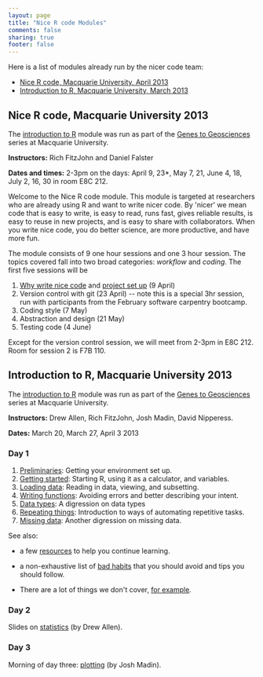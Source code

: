 ```yaml
---
layout: page
title: "Nice R code Modules"
comments: false
sharing: true
footer: false
---
```


Here is a list of modules already run by the nicer code team: 

- [Nice R code, Macquarie University, April 2013](#nice-r-code-macquarie-university-2013)
- [Introduction to R, Macquarie University, March 2013](#introduction-to-r-macquarie-university-2013)

## Nice R code, Macquarie University 2013 ##

The [introduction to R](http://www.gg.mq.edu.au/rep/#GG_R_modules)
module was run as part of the 
[Genes to Geosciences](http://www.gg.mq.edu.au) series at Macquarie 
University.

**Instructors:** Rich FitzJohn and Daniel Falster

**Dates and times:** 2-3pm on the days: April 9, 23*, May 7, 21, June 4, 18, July 2, 16, 30 in room E8C 212.  

Welcome to the Nice R code module. This module is targeted at researchers who 
are already using R and want to write nicer code. By 'nicer' we mean code that 
is easy to write, is easy to read, runs fast, gives reliable results, is easy 
to reuse in new projects, and is easy to share with collaborators. When you 
write nice code, you do better science, are more productive, and have more fun.

The  module consists of 9 one hour sessions and one 3 hour session. 
The topics covered fall into two broad categories: *workflow* and
*coding*. The first five sessions will be 

1. [Why write nice code](http://nicercode.github.io/blog/2013-04-05-why-nice-code/) and [project set up](http://nicercode.github.io/blog/2013-04-05-projects/) (9 April)
2. Version control with git (23 April) -- note this is a special 3hr
session, run with participants from the February software carpentry
bootcamp.
3. Coding style (7 May)
4. Abstraction and design (21 May)
5. Testing code (4 June)

Except for the version control session, we will meet from 2-3pm in E8C
212. Room for session 2 is F7B 110.

## Introduction to R, Macquarie University 2013

The [introduction to R](http://www.gg.mq.edu.au/rep/#GG_R_modules)
module was run as part of the 
[Genes to Geosciences](http://www.gg.mq.edu.au) series at Macquarie 
University.

**Instructors:** Drew Allen, Rich FitzJohn, Josh Madin, David Nipperess.

**Dates:** March 20, March 27, April 3 2013

### Day 1
1. [Preliminaries](../intro/preliminaries.html): Getting your environment set
   up.
2. [Getting started](../intro/getting-started.html): Starting R, using it as
   a calculator, and variables.
3. [Loading data](../intro/loading-data.html): Reading in data, viewing, and
   subsetting.
4. [Writing functions](../intro/writing-functions.html): Avoiding errors and
   better describing your intent.
5. [Data types](../intro/data-types.html): A digression on data types
6. [Repeating things](../intro/repeating-things.html): Introduction to ways of
   automating repetitive tasks.
7. [Missing data](../intro/missing-data.html): Another digression on missing
   data.

See also:

* a few [resources](../intro/resources.html) to help you continue
learning.

* a non-exhaustive list of [bad habits](../intro/bad-habits.html)
that you should avoid and tips you should follow.

* There are a lot of things we don't cover, [for example](../intro/not-covered.html).

### Day 2

Slides on [statistics](../intro/stats.html) (by Drew Allen).

### Day 3
Morning of day three: [plotting](../intro/plotting.html) (by Josh Madin).

